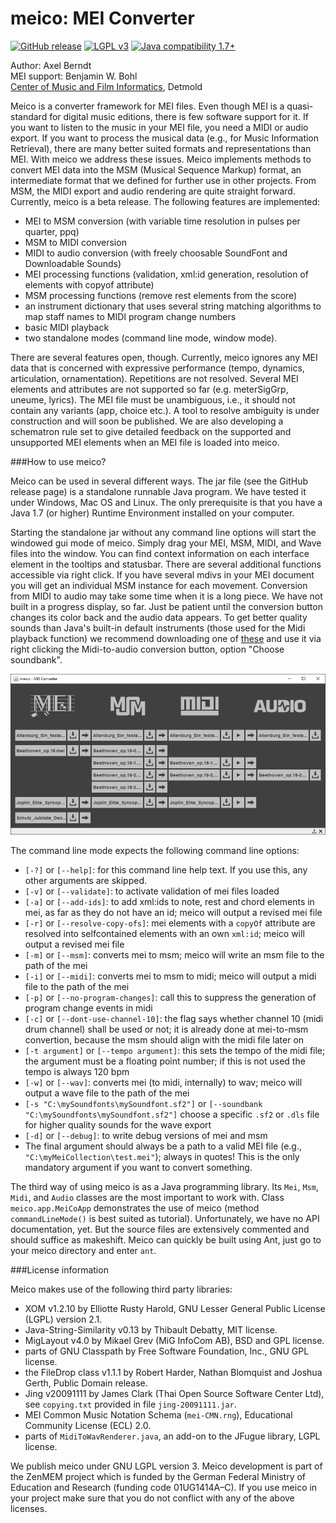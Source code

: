 # meico: MEI Converter
[![GitHub release](https://img.shields.io/github/release/cemfi/meico.svg?maxAge=2592000)](https://github.com/cemfi/meico/releases/latest) [![LGPL v3](https://img.shields.io/github/license/cemfi/meico.svg?maxAge=2592000)](https://www.gnu.org/licenses/lgpl-3.0.de.html) [![Java compatibility 1.7+](https://img.shields.io/badge/java-1.7%2B-blue.svg)]()

Author: Axel Berndt<br>
MEI support: Benjamin W. Bohl<br>
[Center of Music and Film Informatics](http://www.zemfi.de/), Detmold

Meico is a converter framework for MEI files. Even though MEI is a quasi-standard for digital music editions, there is few software support for it. If you want to listen to the music in your MEI file, you need a MIDI or audio export. If you want to process the musical data (e.g., for Music Information Retrieval), there are many better suited formats and representations than MEI. With meico we address these issues. Meico implements methods to convert MEI data into the MSM (Musical Sequence Markup) format, an intermediate format that we defined for further use in other projects. From MSM, the MIDI export and audio rendering are quite straight forward. Currently, meico is a beta release. The following features are implemented:

- MEI to MSM conversion (with variable time resolution in pulses per quarter, ppq)
- MSM to MIDI conversion
- MIDI to audio conversion (with freely choosable SoundFont and Downloadable Sounds)
- MEI processing functions (validation, xml:id generation, resolution of elements with copyof attribute)
- MSM processing functions (remove rest elements from the score)
- an instrument dictionary that uses several string matching algorithms to map staff names to MIDI program change numbers
- basic MIDI playback
- two standalone modes (command line mode, window mode).

There are several features open, though. Currently, meico ignores any MEI data that is concerned with expressive performance (tempo, dynamics, articulation, ornamentation). Repetitions are not resolved. Several MEI elements and attributes are not supported so far (e.g. meterSigGrp, uneume, lyrics). The MEI file must be unambiguous, i.e., it should not contain any variants (app, choice etc.). A tool to resolve ambiguity is under construction and will soon be published. We are also developing a schematron rule set to give detailed feedback on the supported and unsupported MEI elements when an MEI file is loaded into meico.

###How to use meico?

Meico can be used in several different ways. The jar file (see the GitHub release page) is a standalone runnable Java program. We have tested it under Windows, Mac OS and Linux. The only prerequisite is that you have a Java 1.7 (or higher) Runtime Environment installed on your computer. 

Starting the standalone jar without any command line options will start the windowed gui mode of meico. Simply drag your MEI, MSM, MIDI, and Wave files into the window. You can find context information on each interface element in the tooltips and statusbar. There are several additional functions accessible via right click. If you have several mdivs in your MEI document you will get an individual MSM instance for each movement. Conversion from MIDI to audio may take some time when it is a long piece. We have not built in a progress display, so far. Just be patient until the conversion button changes its color back and the audio data appears. To get better quality sounds than Java's built-in default instruments (those used for the Midi playback function) we recommend downloading one of [these](https://sourceforge.net/projects/androidframe/files/soundfonts/) and use it via right clicking the Midi-to-audio conversion button, option "Choose soundbank". 

![A screenshot of the meico graphical user interface.](figures/meico-screenshot.png)

The command line mode expects the following command line options:
- `[-?]` or `[--help]`: for this command line help text. If you use this, any other arguments are skipped.
- `[-v]` or `[--validate]`: to activate validation of mei files loaded
- `[-a]` or `[--add-ids]`: to add xml:ids to note, rest and chord elements in mei, as far as they do not have an id; meico will output a revised mei file
- `[-r]` or `[--resolve-copy-ofs]`: mei elements with a `copyOf` attribute are resolved into selfcontained elements with an own `xml:id`; meico will output a revised mei file
- `[-m]` or `[--msm]`: converts mei to msm; meico will write an msm file to the path of the mei
- `[-i]` or `[--midi]`: converts mei to msm to midi; meico will output a midi file to the path of the mei
- `[-p]` or `[--no-program-changes]`: call this to suppress the generation of program change events in midi
- `[-c]` or `[--dont-use-channel-10]`: the flag says whether channel 10 (midi drum channel) shall be used or not; it is already done at mei-to-msm convertion, because the msm should align with the midi file later on
- `[-t argument]` or `[--tempo argument]`: this sets the tempo of the midi file; the argument must be a floating point number; if this is not used the tempo is always 120 bpm
- `[-w]` or `[--wav]`: converts mei (to midi, internally) to wav; meico will output a wave file to the path of the mei
- `[-s "C:\mySoundfonts\mySoundfont.sf2"]` or `[--soundbank "C:\mySoundfonts\mySoundfont.sf2"]` choose a specific `.sf2` or `.dls` file for higher quality sounds for the wave export
- `[-d]` or `[--debug]`: to write debug versions of mei and msm
- The final argument should always be a path to a valid MEI file (e.g., `"C:\myMeiCollection\test.mei"`); always in quotes! This is the only mandatory argument if you want to convert something.

The third way of using meico is as a Java programming library. Its `Mei`, `Msm`, `Midi`, and `Audio` classes are the most important to work with. Class `meico.app.MeiCoApp` demonstrates the use of meico (method `commandLineMode()` is best suited as tutorial). Unfortunately, we have no API documentation, yet. But the source files are extensively commented and should suffice as makeshift. Meico can quickly be built using Ant, just go to your meico directory and enter `ant`.

###License information

Meico makes use of the following third party libraries:
- XOM v1.2.10 by Elliotte Rusty Harold, GNU Lesser General Public License (LGPL) version 2.1.
- Java-String-Similarity v0.13 by Thibault Debatty, MIT license.
- MigLayout v4.0 by Mikael Grev (MiG InfoCom AB), BSD and GPL license.
- parts of GNU Classpath by Free Software Foundation, Inc., GNU GPL license.
- the FileDrop class v1.1.1 by Robert Harder, Nathan Blomquist and Joshua Gerth, Public Domain release.
- Jing v20091111 by James Clark (Thai Open Source Software Center Ltd), see `copying.txt` provided in file `jing-20091111.jar`.
- MEI Common Music Notation Schema (`mei-CMN.rng`), Educational Community License (ECL) 2.0.
- parts of `MidiToWavRenderer.java`, an add-on to the JFugue library, LGPL license.

We publish meico under GNU LGPL version 3. Meico development is part of the ZenMEM project which is funded by the German Federal Ministry of Education and Research (funding code 01UG1414A–C).
If you use meico in your project make sure that you do not conflict with any of the above licenses.

